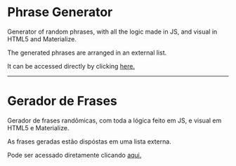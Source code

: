 # Phrase Generator

Generator of random phrases, with all the logic made in JS, and visual in HTML5 and Materialize.

The generated phrases are arranged in an external list.

It can be accessed directly by clicking [here.](https://rhama-krisner.github.io/Projeto-do-Russo/RandomicMessages/index.html)

---
# Gerador de Frases

Gerador de frases randômicas, com toda a lógica feito em JS, e visual em HTML5 e Materialize.

As frases geradas estão dispóstas em uma lista externa.

Pode ser acessado diretamente clicando [aqui.](https://rhama-krisner.github.io/Projeto-do-Russo/RandomicMessages/index.html)
